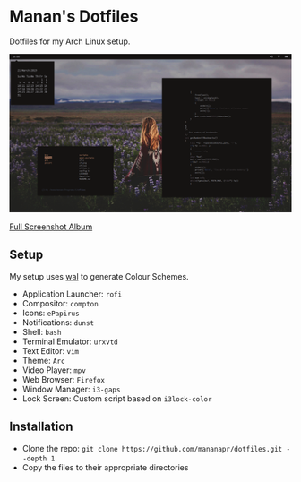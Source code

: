 # Manan's Dotfiles
Dotfiles for my Arch Linux setup.

![i3](i3.png "i3")

[Full Screenshot Album](https://imgur.com/a/yyrZ99v)

## Setup
My setup uses [wal](https://github.com/dylanaraps/pywal) to generate Colour Schemes.

- Application Launcher: `rofi`
- Compositor: `compton`
- Icons: `ePapirus`
- Notifications: `dunst`
- Shell: `bash`
- Terminal Emulator: `urxvtd`
- Text Editor: `vim`
- Theme: `Arc`
- Video Player: `mpv`
- Web Browser: `Firefox`
- Window Manager: `i3-gaps`
- Lock Screen: Custom script based on `i3lock-color`

## Installation

- Clone the repo: `git clone https://github.com/mananapr/dotfiles.git --depth 1`
- Copy the files to their appropriate directories
